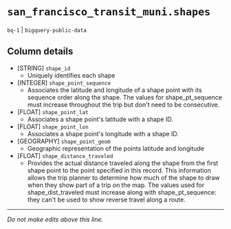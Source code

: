 # `san_francisco_transit_muni.shapes`
`bq-1` | `bigquery-public-data`

## Column details
* [STRING]    `shape_id`
  - Uniquely identifies each shape
* [INTEGER]   `shape_point_sequence`
  - Associates the latitude and longitude of a shape point with its sequence order along the shape. The values for shape_pt_sequence must increase throughout the trip but don't need to be consecutive.
* [FLOAT]     `shape_point_lat`
  - Associates a shape point's latitude with a shape ID.
* [FLOAT]     `shape_point_lon`
  - Associates a shape point's longitude with a shape ID.
* [GEOGRAPHY] `shape_point_geom`
  - Geographic representation of the points latitude and longitude
* [FLOAT]     `shape_distance_traveled`
  - Provides the actual distance traveled along the shape from the first shape point to the point specified in this record. This information allows the trip planner to determine how much of the shape to draw when they show part of a trip on the map. The values used for shape_dist_traveled must increase along with shape_pt_sequence: they can't be used to show reverse travel along a route.

-------------------------------------------------------------------------------
*Do not make edits above this line.*
